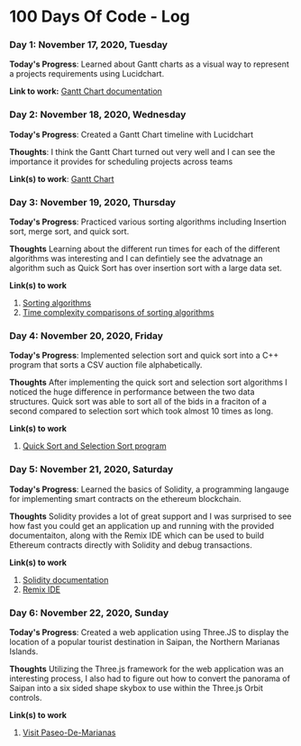 # 100 Days Of Code - Log

### Day 1: November 17, 2020, Tuesday

**Today's Progress**: Learned about Gantt charts as a visual way to represent a projects requirements using Lucidchart.

**Link to work:** [Gantt Chart documentation](https://wiki.easyvista.com/xwiki/bin/view/Documentation/Gantt+Chart)

### Day 2: November 18, 2020, Wednesday 

**Today's Progress**: Created a Gantt Chart timeline with Lucidchart

**Thoughts**: I think the Gantt Chart turned out very well and I can see the importance it provides for scheduling projects across teams

**Link(s) to work**: [Gantt Chart ](https://github.com/Noah670/100-Days-Of-Code-Storage/blob/main/Gantt_Chart_Noah.png)


### Day 3: November 19, 2020, Thursday

**Today's Progress**: Practiced various sorting algorithms including Insertion sort, merge sort, and quick sort.

**Thoughts** Learning about the different run times for each of the different algorithms was interesting and I can defintiely see the advatnage an algorithm such as Quick Sort has over insertion sort with a large data set.

**Link(s) to work**
1. [Sorting algorithms](https://www.tutorialspoint.com/data_structures_algorithms/quick_sort_algorithm.htm)
1. [Time complexity comparisons of sorting algorithms](https://www.bigocheatsheet.com/)

### Day 4: November 20, 2020, Friday

**Today's Progress**: Implemented selection sort and quick sort into a C++ program that sorts a CSV auction file alphabetically.

**Thoughts**  After implementing the quick sort and selection sort algorithms I noticed the huge difference in performance between the two data structures. Quick sort was able to sort all of the bids in a fraciton of a second compared to selection sort which took almost 10 times as long.

**Link(s) to work**
1. [Quick Sort and Selection Sort program](https://github.com/Noah670/Vector-Sorting)



### Day 5: November 21, 2020, Saturday

**Today's Progress**: Learned the basics of Solidity, a programming langauge for implementing smart contracts on the ethereum blockchain.

**Thoughts**  Solidity provides a lot of great support and I was surprised to see how fast you could get an application up and running with the provided documentaiton, along with the Remix IDE which can be used to build Ethereum contracts directly with Solidity and debug transactions.

**Link(s) to work**
1. [Solidity documentation](https://docs.soliditylang.org/en/v0.7.5/)
2. [Remix IDE](https://remix.ethereum.org/)


### Day 6: November 22, 2020, Sunday

**Today's Progress**: Created a web application using Three.JS to display the location of a popular tourist destination in Saipan, the Northern Marianas Islands.

**Thoughts**  Utilizing the Three.js framework for the web application was an interesting process, I also had to figure out how to convert the panorama of Saipan into a six sided shape skybox to use within the Three.js Orbit controls.

**Link(s) to work**
1. [Visit Paseo-De-Marianas ](https://noah670.github.io/Paseo-De-Marianas/)
